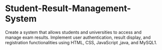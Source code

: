 # Student-Result-Management-System
Create a system that allows students and universities to access and manage exam results. Implement user authentication, result display, and registration functionalities using HTML, CSS, JavaScript ,java, and MySQL1.
